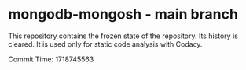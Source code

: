 # mongodb-mongosh - main branch

This repository contains the frozen state of the repository.
Its history is cleared. It is used only for static code
analysis with Codacy.

Commit Time: 1718745563
